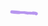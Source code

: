 <div id="preview">
  <svg xmlns="http://www.w3.org/2000/svg" xmlns:xlink="http://www.w3.org/1999/xlink" viewBox="0 0 300 150" width="300" height="150">
    <path d="M 23.000,9.000 C 28.992,9.700 29.000,9.500 35.000,10.000" stroke-width="5.095" stroke="rgb(184,151,239)" fill="none" stroke-linecap="round" class=" sign-element sign-path" style="animation-duration: 12.4309ms; animation-delay: 0ms;"></path><path d="M 35.000,10.000 C 39.030,9.695 38.992,10.200 43.000,10.000" stroke-width="4.072" stroke="rgb(184,151,239)" fill="none" stroke-linecap="round" class=" sign-element sign-path" style="animation-duration: 2.45549ms; animation-delay: 12.4309ms;"></path><path d="M 43.000,10.000 C 45.468,10.819 45.530,10.195 48.000,11.000" stroke-width="4.285" stroke="rgb(184,151,239)" fill="none" stroke-linecap="round" class=" sign-element sign-path" style="animation-duration: 2.76243ms; animation-delay: 14.8864ms;"></path><path d="M 48.000,11.000 C 52.532,10.681 52.468,11.319 57.000,11.000" stroke-width="4.398" stroke="rgb(184,151,239)" fill="none" stroke-linecap="round" class=" sign-element sign-path" style="animation-duration: 5.21793ms; animation-delay: 17.6489ms;"></path><path d="M 57.000,11.000 C 61.763,10.815 59.532,11.181 62.000,12.000" stroke-width="5.005" stroke="rgb(184,151,239)" fill="none" stroke-linecap="round" class=" sign-element sign-path" style="animation-duration: 13.6587ms; animation-delay: 22.8668ms;"></path><path d="M 62.000,12.000 C 60.182,14.215 62.263,13.315 58.000,16.000" stroke-width="4.845" stroke="rgb(184,151,239)" fill="none" stroke-linecap="round" class=" sign-element sign-path" style="animation-duration: 4.91099ms; animation-delay: 36.5255ms;"></path><path d="M 58.000,16.000 C 54.613,18.677 54.682,18.715 51.000,21.000" stroke-width="4.011" stroke="rgb(184,151,239)" fill="none" stroke-linecap="round" class=" sign-element sign-path" style="animation-duration: 2.60896ms; animation-delay: 41.4365ms;"></path><path d="M 51.000,21.000 C 47.431,22.889 47.613,23.177 44.000,25.000" stroke-width="3.872" stroke="rgb(184,151,239)" fill="none" stroke-linecap="round" class=" sign-element sign-path" style="animation-duration: 2.60896ms; animation-delay: 44.0454ms;"></path><path d="M 44.000,25.000 C 40.802,26.758 40.931,26.889 38.000,29.000" stroke-width="3.926" stroke="rgb(184,151,239)" fill="none" stroke-linecap="round" class=" sign-element sign-path" style="animation-duration: 2.60896ms; animation-delay: 46.6544ms;"></path><path d="M 38.000,29.000 C 33.754,31.277 35.802,30.758 34.000,33.000" stroke-width="4.640" stroke="rgb(184,151,239)" fill="none" stroke-linecap="round" class=" sign-element sign-path" style="animation-duration: 7.36648ms; animation-delay: 49.2634ms;"></path><path d="M 34.000,33.000 C 36.248,35.410 34.254,34.777 39.000,36.000" stroke-width="5.176" stroke="rgb(184,151,239)" fill="none" stroke-linecap="round" class=" sign-element sign-path" style="animation-duration: 27.1639ms; animation-delay: 56.6298ms;"></path><path d="M 39.000,36.000 C 43.500,36.000 43.248,36.910 48.000,36.000" stroke-width="4.644" stroke="rgb(184,151,239)" fill="none" stroke-linecap="round" class=" sign-element sign-path" style="animation-duration: 5.21793ms; animation-delay: 83.7937ms;"></path><path d="M 85.000,4.000 C 85.000,8.000 85.000,8.000 85.000,12.000" stroke-width="5.191" stroke="rgb(65,0,160)" fill="none" stroke-linecap="round" class=" sign-element sign-path" style="animation-duration: 10.2824ms; animation-delay: 89.0117ms;"></path><path d="M 85.000,12.000 C 85.000,15.500 85.000,15.500 85.000,19.000" stroke-width="4.793" stroke="rgb(65,0,160)" fill="none" stroke-linecap="round" class=" sign-element sign-path" style="animation-duration: 5.06446ms; animation-delay: 99.294ms;"></path><path d="M 85.000,19.000 C 85.236,23.512 85.000,23.500 85.000,28.000" stroke-width="4.525" stroke="rgb(65,0,160)" fill="none" stroke-linecap="round" class=" sign-element sign-path" style="animation-duration: 5.06446ms; animation-delay: 104.359ms;"></path><path d="M 85.000,28.000 C 84.295,32.990 84.736,33.012 84.000,38.000" stroke-width="4.395" stroke="rgb(65,0,160)" fill="none" stroke-linecap="round" class=" sign-element sign-path" style="animation-duration: 5.21793ms; animation-delay: 109.423ms;"></path><path d="M 84.000,38.000 C 84.766,44.745 83.795,41.490 84.000,45.000" stroke-width="4.743" stroke="rgb(65,0,160)" fill="none" stroke-linecap="round" class=" sign-element sign-path" style="animation-duration: 7.36648ms; animation-delay: 114.641ms;"></path><path d="M 84.000,45.000 C 81.792,42.167 83.266,45.245 81.000,39.000" stroke-width="5.170" stroke="rgb(65,0,160)" fill="none" stroke-linecap="round" class=" sign-element sign-path" style="animation-duration: 22.4064ms; animation-delay: 122.007ms;"></path><path d="M 81.000,39.000 C 80.292,35.833 80.292,36.167 81.000,33.000" stroke-width="4.364" stroke="rgb(65,0,160)" fill="none" stroke-linecap="round" class=" sign-element sign-path" style="animation-duration: 2.45549ms; animation-delay: 144.414ms;"></path><path d="M 81.000,33.000 C 82.101,29.713 81.792,29.833 84.000,27.000" stroke-width="4.174" stroke="rgb(65,0,160)" fill="none" stroke-linecap="round" class=" sign-element sign-path" style="animation-duration: 2.76243ms; animation-delay: 146.869ms;"></path><path d="M 84.000,27.000 C 85.633,23.789 85.601,24.713 88.000,23.000" stroke-width="4.831" stroke="rgb(65,0,160)" fill="none" stroke-linecap="round" class=" sign-element sign-path" style="animation-duration: 10.1289ms; animation-delay: 149.632ms;"></path><path d="M 88.000,23.000 C 91.505,22.318 90.133,22.289 93.000,24.000" stroke-width="5.116" stroke="rgb(65,0,160)" fill="none" stroke-linecap="round" class=" sign-element sign-path" style="animation-duration: 10.8963ms; animation-delay: 159.761ms;"></path><path d="M 93.000,24.000 C 95.225,27.868 95.505,26.818 96.000,32.000" stroke-width="4.913" stroke="rgb(65,0,160)" fill="none" stroke-linecap="round" class=" sign-element sign-path" style="animation-duration: 7.98036ms; animation-delay: 170.657ms;"></path><path d="M 96.000,32.000 C 96.000,36.000 96.725,35.868 96.000,40.000" stroke-width="4.656" stroke="rgb(65,0,160)" fill="none" stroke-linecap="round" class=" sign-element sign-path" style="animation-duration: 5.21793ms; animation-delay: 178.637ms;"></path><path d="M 96.000,40.000 C 95.711,43.529 96.000,43.500 96.000,47.000" stroke-width="4.662" stroke="rgb(65,0,160)" fill="none" stroke-linecap="round" class=" sign-element sign-path" style="animation-duration: 5.21793ms; animation-delay: 183.855ms;"></path><path d="M 118.000,27.000 C 120.492,27.544 120.500,27.500 123.000,28.000" stroke-width="5.403" stroke="rgb(42,81,68)" fill="none" stroke-linecap="round" class=" sign-element sign-path" style="animation-duration: 13.3517ms; animation-delay: 189.073ms;"></path><path d="M 123.000,28.000 C 126.000,29.000 125.992,28.544 129.000,29.000" stroke-width="4.911" stroke="rgb(42,81,68)" fill="none" stroke-linecap="round" class=" sign-element sign-path" style="animation-duration: 4.91099ms; animation-delay: 202.425ms;"></path><path d="M 129.000,29.000 C 132.860,29.664 132.000,29.000 135.000,28.000" stroke-width="4.812" stroke="rgb(42,81,68)" fill="none" stroke-linecap="round" class=" sign-element sign-path" style="animation-duration: 5.21793ms; animation-delay: 207.336ms;"></path><path d="M 135.000,28.000 C 137.266,25.181 137.360,26.164 138.000,22.000" stroke-width="4.732" stroke="rgb(42,81,68)" fill="none" stroke-linecap="round" class=" sign-element sign-path" style="animation-duration: 5.21793ms; animation-delay: 212.554ms;"></path><path d="M 138.000,22.000 C 138.565,18.391 138.766,18.681 138.000,15.000" stroke-width="4.701" stroke="rgb(42,81,68)" fill="none" stroke-linecap="round" class=" sign-element sign-path" style="animation-duration: 5.37139ms; animation-delay: 217.772ms;"></path><path d="M 138.000,15.000 C 137.750,11.750 137.565,12.391 136.000,10.000" stroke-width="4.952" stroke="rgb(42,81,68)" fill="none" stroke-linecap="round" class=" sign-element sign-path" style="animation-duration: 7.51995ms; animation-delay: 223.143ms;"></path><path d="M 136.000,10.000 C 133.581,8.000 134.250,8.250 131.000,8.000" stroke-width="4.884" stroke="rgb(42,81,68)" fill="none" stroke-linecap="round" class=" sign-element sign-path" style="animation-duration: 5.21793ms; animation-delay: 230.663ms;"></path><path d="M 131.000,8.000 C 125.621,7.672 126.581,8.000 122.000,10.000" stroke-width="4.554" stroke="rgb(42,81,68)" fill="none" stroke-linecap="round" class=" sign-element sign-path" style="animation-duration: 5.21793ms; animation-delay: 235.881ms;"></path><path d="M 122.000,10.000 C 118.295,13.114 118.621,12.172 117.000,17.000" stroke-width="4.489" stroke="rgb(42,81,68)" fill="none" stroke-linecap="round" class=" sign-element sign-path" style="animation-duration: 5.06446ms; animation-delay: 241.099ms;"></path><path d="M 117.000,17.000 C 117.000,21.000 115.795,20.614 117.000,25.000" stroke-width="4.534" stroke="rgb(42,81,68)" fill="none" stroke-linecap="round" class=" sign-element sign-path" style="animation-duration: 5.21793ms; animation-delay: 246.163ms;"></path><path d="M 117.000,25.000 C 116.402,29.115 117.000,29.000 117.000,33.000" stroke-width="4.529" stroke="rgb(42,81,68)" fill="none" stroke-linecap="round" class=" sign-element sign-path" style="animation-duration: 5.06446ms; animation-delay: 251.381ms;"></path><path d="M 117.000,33.000 C 117.290,36.076 117.402,35.615 119.000,38.000" stroke-width="4.987" stroke="rgb(42,81,68)" fill="none" stroke-linecap="round" class=" sign-element sign-path" style="animation-duration: 10.4359ms; animation-delay: 256.446ms;"></path><path d="M 119.000,38.000 C 121.745,40.644 121.290,40.576 125.000,42.000" stroke-width="4.928" stroke="rgb(42,81,68)" fill="none" stroke-linecap="round" class=" sign-element sign-path" style="animation-duration: 7.51995ms; animation-delay: 266.882ms;"></path><path d="M 125.000,42.000 C 127.979,42.748 127.745,43.144 131.000,43.000" stroke-width="4.996" stroke="rgb(42,81,68)" fill="none" stroke-linecap="round" class=" sign-element sign-path" style="animation-duration: 7.82689ms; animation-delay: 274.401ms;"></path><path d="M 131.000,43.000 C 134.211,42.239 133.979,43.248 137.000,43.000" stroke-width="5.120" stroke="rgb(42,81,68)" fill="none" stroke-linecap="round" class=" sign-element sign-path" style="animation-duration: 10.5893ms; animation-delay: 282.228ms;"></path><path d="M 170.000,14.000 C 170.248,17.021 170.000,17.000 170.000,20.000" stroke-width="5.197" stroke="rgb(106,117,44)" fill="none" stroke-linecap="round" class=" sign-element sign-path" style="animation-duration: 7.82689ms; animation-delay: 292.818ms;"></path><path d="M 170.000,20.000 C 169.189,22.974 169.748,23.021 169.000,26.000" stroke-width="4.411" stroke="rgb(106,117,44)" fill="none" stroke-linecap="round" class=" sign-element sign-path" style="animation-duration: 2.60896ms; animation-delay: 300.645ms;"></path><path d="M 169.000,26.000 C 169.293,31.021 168.689,30.974 169.000,36.000" stroke-width="4.366" stroke="rgb(106,117,44)" fill="none" stroke-linecap="round" class=" sign-element sign-path" style="animation-duration: 5.21793ms; animation-delay: 303.254ms;"></path><path d="M 169.000,36.000 C 168.390,43.781 168.793,39.521 168.000,43.000" stroke-width="4.549" stroke="rgb(106,117,44)" fill="none" stroke-linecap="round" class=" sign-element sign-path" style="animation-duration: 5.06446ms; animation-delay: 308.471ms;"></path><path d="M 168.000,43.000 C 166.682,37.405 167.390,41.781 167.000,32.000" stroke-width="5.003" stroke="rgb(106,117,44)" fill="none" stroke-linecap="round" class=" sign-element sign-path" style="animation-duration: 22.2529ms; animation-delay: 313.536ms;"></path><path d="M 167.000,32.000 C 167.866,28.949 167.182,28.905 169.000,26.000" stroke-width="4.281" stroke="rgb(106,117,44)" fill="none" stroke-linecap="round" class=" sign-element sign-path" style="animation-duration: 2.45549ms; animation-delay: 335.789ms;"></path><path d="M 169.000,26.000 C 170.055,22.242 170.366,22.449 172.000,19.000" stroke-width="3.941" stroke="rgb(106,117,44)" fill="none" stroke-linecap="round" class=" sign-element sign-path" style="animation-duration: 2.45549ms; animation-delay: 338.244ms;"></path><path d="M 172.000,19.000 C 174.425,14.250 174.555,14.742 178.000,11.000" stroke-width="4.197" stroke="rgb(106,117,44)" fill="none" stroke-linecap="round" class=" sign-element sign-path" style="animation-duration: 5.06446ms; animation-delay: 340.7ms;"></path><path d="M 178.000,11.000 C 181.617,7.815 179.925,9.250 183.000,9.000" stroke-width="4.970" stroke="rgb(106,117,44)" fill="none" stroke-linecap="round" class=" sign-element sign-path" style="animation-duration: 19.4905ms; animation-delay: 345.764ms;"></path><path d="M 183.000,9.000 C 184.548,12.933 185.117,10.815 185.000,17.000" stroke-width="4.611" stroke="rgb(106,117,44)" fill="none" stroke-linecap="round" class=" sign-element sign-path" style="animation-duration: 4.91099ms; animation-delay: 365.255ms;"></path><path d="M 185.000,17.000 C 184.669,22.033 185.548,21.933 185.000,27.000" stroke-width="4.401" stroke="rgb(106,117,44)" fill="none" stroke-linecap="round" class=" sign-element sign-path" style="animation-duration: 5.06446ms; animation-delay: 370.166ms;"></path><path d="M 185.000,27.000 C 185.789,29.471 185.169,29.533 186.000,32.000" stroke-width="4.349" stroke="rgb(106,117,44)" fill="none" stroke-linecap="round" class=" sign-element sign-path" style="animation-duration: 2.60896ms; animation-delay: 375.23ms;"></path><path d="M 186.000,32.000 C 186.000,35.500 186.289,35.471 186.000,39.000" stroke-width="4.743" stroke="rgb(106,117,44)" fill="none" stroke-linecap="round" class=" sign-element sign-path" style="animation-duration: 7.67342ms; animation-delay: 377.839ms;"></path><path d="M 186.000,39.000 C 186.270,42.027 186.000,42.000 186.000,45.000" stroke-width="4.770" stroke="rgb(106,117,44)" fill="none" stroke-linecap="round" class=" sign-element sign-path" style="animation-duration: 5.21793ms; animation-delay: 385.513ms;"></path><path d="M 82.000,65.000 C 85.000,65.000 85.000,65.000 88.000,65.000" stroke-width="5.366" stroke="rgb(128,163,231)" fill="none" stroke-linecap="round" class=" sign-element sign-path" style="animation-duration: 13.3517ms; animation-delay: 390.731ms;"></path><path d="M 83.000,82.000 C 90.000,79.000 87.500,81.500 92.000,81.000" stroke-width="5.259" stroke="rgb(128,163,231)" fill="none" stroke-linecap="round" class=" sign-element sign-path" style="animation-duration: 13.9656ms; animation-delay: 404.082ms;"></path><path d="M 92.000,81.000 C 92.217,85.742 94.000,83.000 91.000,90.000" stroke-width="5.259" stroke="rgb(128,163,231)" fill="none" stroke-linecap="round" class=" sign-element sign-path" style="animation-duration: 19.9509ms; animation-delay: 418.048ms;"></path><path d="M 91.000,90.000 C 88.000,92.500 90.217,92.742 88.000,95.000" stroke-width="4.898" stroke="rgb(128,163,231)" fill="none" stroke-linecap="round" class=" sign-element sign-path" style="animation-duration: 4.91099ms; animation-delay: 437.999ms;"></path><path d="M 88.000,95.000 C 88.798,98.532 88.000,97.500 91.000,100.000" stroke-width="5.097" stroke="rgb(128,163,231)" fill="none" stroke-linecap="round" class=" sign-element sign-path" style="animation-duration: 10.5893ms; animation-delay: 442.91ms;"></path><path d="M 91.000,100.000 C 94.409,101.777 93.298,101.532 97.000,101.000" stroke-width="5.245" stroke="rgb(128,163,231)" fill="none" stroke-linecap="round" class=" sign-element sign-path" style="animation-duration: 15.8072ms; animation-delay: 453.499ms;"></path><path d="M 97.000,101.000 C 99.463,99.305 99.409,100.277 101.000,97.000" stroke-width="4.927" stroke="rgb(128,163,231)" fill="none" stroke-linecap="round" class=" sign-element sign-path" style="animation-duration: 5.06446ms; animation-delay: 469.306ms;"></path><path d="M 126.000,55.000 C 123.774,59.684 123.500,59.500 121.000,64.000" stroke-width="4.973" stroke="rgb(128,163,231)" fill="none" stroke-linecap="round" class=" sign-element sign-path" style="animation-duration: 8.44076ms; animation-delay: 474.371ms;"></path><path d="M 121.000,64.000 C 118.832,66.383 119.274,66.684 117.000,69.000" stroke-width="4.317" stroke="rgb(128,163,231)" fill="none" stroke-linecap="round" class=" sign-element sign-path" style="animation-duration: 2.60896ms; animation-delay: 482.812ms;"></path><path d="M 117.000,69.000 C 113.762,71.617 115.332,71.383 114.000,74.000" stroke-width="4.617" stroke="rgb(128,163,231)" fill="none" stroke-linecap="round" class=" sign-element sign-path" style="animation-duration: 4.91099ms; animation-delay: 485.421ms;"></path><path d="M 114.000,74.000 C 115.748,76.748 114.262,76.617 118.000,79.000" stroke-width="4.869" stroke="rgb(128,163,231)" fill="none" stroke-linecap="round" class=" sign-element sign-path" style="animation-duration: 7.67342ms; animation-delay: 490.331ms;"></path><path d="M 118.000,79.000 C 121.722,80.962 120.748,81.748 124.000,84.000" stroke-width="4.677" stroke="rgb(128,163,231)" fill="none" stroke-linecap="round" class=" sign-element sign-path" style="animation-duration: 5.37139ms; animation-delay: 498.005ms;"></path><path d="M 124.000,84.000 C 127.287,87.844 126.222,86.962 127.000,91.000" stroke-width="4.996" stroke="rgb(128,163,231)" fill="none" stroke-linecap="round" class=" sign-element sign-path" style="animation-duration: 12.5844ms; animation-delay: 503.376ms;"></path><path d="M 127.000,91.000 C 125.198,93.242 126.787,93.344 123.000,95.000" stroke-width="4.427" stroke="rgb(128,163,231)" fill="none" stroke-linecap="round" class=" sign-element sign-path" style="animation-duration: 2.60896ms; animation-delay: 515.961ms;"></path><path d="M 123.000,95.000 C 120.041,97.065 120.198,97.242 117.000,99.000" stroke-width="4.027" stroke="rgb(128,163,231)" fill="none" stroke-linecap="round" class=" sign-element sign-path" style="animation-duration: 2.45549ms; animation-delay: 518.57ms;"></path><path d="M 168.000,94.000 C 168.299,100.019 168.000,100.000 168.000,106.000" stroke-width="5.159" stroke="rgb(65,0,152)" fill="none" stroke-linecap="round" class=" sign-element sign-path" style="animation-duration: 14.2726ms; animation-delay: 521.025ms;"></path><path d="M 168.000,106.000 C 167.533,110.004 167.799,110.019 167.000,114.000" stroke-width="4.139" stroke="rgb(65,0,152)" fill="none" stroke-linecap="round" class=" sign-element sign-path" style="animation-duration: 2.60896ms; animation-delay: 535.298ms;"></path><path d="M 167.000,114.000 C 167.026,117.664 166.533,117.504 166.000,121.000" stroke-width="4.021" stroke="rgb(65,0,152)" fill="none" stroke-linecap="round" class=" sign-element sign-path" style="animation-duration: 2.60896ms; animation-delay: 537.907ms;"></path><path d="M 166.000,121.000 C 164.136,123.875 165.026,124.164 163.000,127.000" stroke-width="3.980" stroke="rgb(65,0,152)" fill="none" stroke-linecap="round" class=" sign-element sign-path" style="animation-duration: 2.45549ms; animation-delay: 540.516ms;"></path><path d="M 163.000,127.000 C 162.730,129.568 162.136,129.375 162.000,132.000" stroke-width="4.176" stroke="rgb(65,0,152)" fill="none" stroke-linecap="round" class=" sign-element sign-path" style="animation-duration: 2.45549ms; animation-delay: 542.971ms;"></path><path d="M 162.000,132.000 C 160.155,138.082 161.230,134.568 160.000,137.000" stroke-width="4.617" stroke="rgb(65,0,152)" fill="none" stroke-linecap="round" class=" sign-element sign-path" style="animation-duration: 5.06446ms; animation-delay: 545.427ms;"></path><path d="M 160.000,137.000 C 159.716,130.780 159.655,134.582 161.000,125.000" stroke-width="4.873" stroke="rgb(65,0,152)" fill="none" stroke-linecap="round" class=" sign-element sign-path" style="animation-duration: 14.5795ms; animation-delay: 550.491ms;"></path><path d="M 161.000,125.000 C 162.053,121.678 161.716,121.780 164.000,119.000" stroke-width="4.199" stroke="rgb(65,0,152)" fill="none" stroke-linecap="round" class=" sign-element sign-path" style="animation-duration: 2.45549ms; animation-delay: 565.071ms;"></path><path d="M 164.000,119.000 C 166.624,113.762 166.053,116.178 169.000,114.000" stroke-width="4.476" stroke="rgb(65,0,152)" fill="none" stroke-linecap="round" class=" sign-element sign-path" style="animation-duration: 4.91099ms; animation-delay: 567.526ms;"></path><path d="M 169.000,114.000 C 172.185,116.672 171.624,114.262 174.000,120.000" stroke-width="4.932" stroke="rgb(65,0,152)" fill="none" stroke-linecap="round" class=" sign-element sign-path" style="animation-duration: 13.1983ms; animation-delay: 572.437ms;"></path><path d="M 174.000,120.000 C 176.203,123.396 175.185,122.172 175.000,125.000" stroke-width="5.064" stroke="rgb(65,0,152)" fill="none" stroke-linecap="round" class=" sign-element sign-path" style="animation-duration: 7.98036ms; animation-delay: 585.635ms;"></path><path d="M 175.000,125.000 C 171.398,126.301 173.203,127.396 168.000,128.000" stroke-width="4.708" stroke="rgb(65,0,152)" fill="none" stroke-linecap="round" class=" sign-element sign-path" style="animation-duration: 5.06446ms; animation-delay: 593.616ms;"></path><path d="M 168.000,128.000 C 165.599,129.700 165.398,129.301 163.000,131.000" stroke-width="4.282" stroke="rgb(65,0,152)" fill="none" stroke-linecap="round" class=" sign-element sign-path" style="animation-duration: 2.45549ms; animation-delay: 598.68ms;"></path><path d="M 200.000,110.000 C 200.713,113.987 200.500,114.000 201.000,118.000" stroke-width="5.188" stroke="rgb(162,131,71)" fill="none" stroke-linecap="round" class=" sign-element sign-path" style="animation-duration: 10.2824ms; animation-delay: 601.136ms;"></path><path d="M 201.000,118.000 C 201.000,121.000 201.213,120.987 201.000,124.000" stroke-width="4.421" stroke="rgb(162,131,71)" fill="none" stroke-linecap="round" class=" sign-element sign-path" style="animation-duration: 2.60896ms; animation-delay: 611.418ms;"></path><path d="M 201.000,124.000 C 199.424,128.636 201.000,127.500 201.000,131.000" stroke-width="4.555" stroke="rgb(162,131,71)" fill="none" stroke-linecap="round" class=" sign-element sign-path" style="animation-duration: 4.91099ms; animation-delay: 614.027ms;"></path><path d="M 201.000,131.000 C 204.782,134.365 202.424,133.136 207.000,133.000" stroke-width="5.080" stroke="rgb(162,131,71)" fill="none" stroke-linecap="round" class=" sign-element sign-path" style="animation-duration: 18.4162ms; animation-delay: 618.938ms;"></path><path d="M 207.000,133.000 C 210.773,128.163 211.282,130.365 214.000,123.000" stroke-width="4.357" stroke="rgb(162,131,71)" fill="none" stroke-linecap="round" class=" sign-element sign-path" style="animation-duration: 5.06446ms; animation-delay: 637.354ms;"></path><path d="M 214.000,123.000 C 215.951,120.147 215.773,120.163 217.000,117.000" stroke-width="4.074" stroke="rgb(162,131,71)" fill="none" stroke-linecap="round" class=" sign-element sign-path" style="animation-duration: 2.45549ms; animation-delay: 642.419ms;"></path><path d="M 217.000,117.000 C 218.476,113.853 217.951,114.147 218.000,111.000" stroke-width="4.510" stroke="rgb(162,131,71)" fill="none" stroke-linecap="round" class=" sign-element sign-path" style="animation-duration: 4.91099ms; animation-delay: 644.874ms;"></path><path d="M 218.000,111.000 C 215.426,104.362 217.476,107.853 215.000,105.000" stroke-width="4.823" stroke="rgb(162,131,71)" fill="none" stroke-linecap="round" class=" sign-element sign-path" style="animation-duration: 7.82689ms; animation-delay: 649.785ms;"></path><path d="M 215.000,105.000 C 215.785,109.484 214.426,105.862 216.000,114.000" stroke-width="5.109" stroke="rgb(162,131,71)" fill="none" stroke-linecap="round" class=" sign-element sign-path" style="animation-duration: 19.0301ms; animation-delay: 657.612ms;"></path><path d="M 216.000,114.000 C 215.649,120.035 216.285,119.984 216.000,126.000" stroke-width="4.378" stroke="rgb(162,131,71)" fill="none" stroke-linecap="round" class=" sign-element sign-path" style="animation-duration: 5.06446ms; animation-delay: 676.642ms;"></path><path d="M 216.000,126.000 C 215.892,128.783 216.149,128.535 217.000,131.000" stroke-width="4.699" stroke="rgb(162,131,71)" fill="none" stroke-linecap="round" class=" sign-element sign-path" style="animation-duration: 4.91099ms; animation-delay: 681.707ms;"></path><path d="M 251.000,98.000 C 248.426,101.956 248.500,102.000 246.000,106.000" stroke-width="5.113" stroke="rgb(121,194,144)" fill="none" stroke-linecap="round" class=" sign-element sign-path" style="animation-duration: 10.1289ms; animation-delay: 686.618ms;"></path><path d="M 246.000,106.000 C 242.919,109.325 243.926,109.456 242.000,113.000" stroke-width="4.683" stroke="rgb(121,194,144)" fill="none" stroke-linecap="round" class=" sign-element sign-path" style="animation-duration: 5.06446ms; animation-delay: 696.746ms;"></path><path d="M 242.000,113.000 C 241.618,116.025 241.419,115.325 243.000,118.000" stroke-width="5.048" stroke="rgb(121,194,144)" fill="none" stroke-linecap="round" class=" sign-element sign-path" style="animation-duration: 10.1289ms; animation-delay: 701.811ms;"></path><path d="M 243.000,118.000 C 246.100,120.390 245.118,121.025 249.000,123.000" stroke-width="4.918" stroke="rgb(121,194,144)" fill="none" stroke-linecap="round" class=" sign-element sign-path" style="animation-duration: 7.67342ms; animation-delay: 711.94ms;"></path><path d="M 249.000,123.000 C 252.211,124.633 251.100,124.890 253.000,127.000" stroke-width="4.997" stroke="rgb(121,194,144)" fill="none" stroke-linecap="round" class=" sign-element sign-path" style="animation-duration: 7.36648ms; animation-delay: 719.613ms;"></path><path d="M 253.000,127.000 C 253.706,130.465 253.711,129.133 252.000,132.000" stroke-width="5.058" stroke="rgb(121,194,144)" fill="none" stroke-linecap="round" class=" sign-element sign-path" style="animation-duration: 7.36648ms; animation-delay: 726.98ms;"></path><path d="M 252.000,132.000 C 247.567,134.173 248.706,134.965 243.000,136.000" stroke-width="4.571" stroke="rgb(121,194,144)" fill="none" stroke-linecap="round" class=" sign-element sign-path" style="animation-duration: 5.37139ms; animation-delay: 734.346ms;"></path><path d="M 243.000,136.000 C 240.091,137.558 240.067,137.173 237.000,138.000" stroke-width="4.955" stroke="rgb(121,194,144)" fill="none" stroke-linecap="round" class=" sign-element sign-path" style="animation-duration: 10.2824ms; animation-delay: 739.718ms;"></path><path d="M 277.000,95.000 C 277.000,101.000 277.000,101.000 277.000,107.000" stroke-width="4.913" stroke="rgb(153,31,238)" fill="none" stroke-linecap="round" class=" sign-element sign-path" style="animation-duration: 8.90117ms; animation-delay: 750ms;"></path><path d="M 277.000,107.000 C 274.808,114.808 277.000,112.000 277.000,117.000" stroke-width="4.480" stroke="rgb(153,31,238)" fill="none" stroke-linecap="round" class=" sign-element sign-path" style="animation-duration: 5.06446ms; animation-delay: 758.901ms;"></path><path d="M 277.000,117.000 C 281.441,116.779 278.808,118.808 285.000,115.000" stroke-width="4.984" stroke="rgb(153,31,238)" fill="none" stroke-linecap="round" class=" sign-element sign-path" style="animation-duration: 17.035ms; animation-delay: 763.966ms;"></path><path d="M 285.000,115.000 C 287.463,113.305 287.441,113.779 289.000,111.000" stroke-width="4.374" stroke="rgb(153,31,238)" fill="none" stroke-linecap="round" class=" sign-element sign-path" style="animation-duration: 2.45549ms; animation-delay: 781.001ms;"></path><path d="M 289.000,111.000 C 290.230,108.568 290.463,108.805 291.000,106.000" stroke-width="4.302" stroke="rgb(153,31,238)" fill="none" stroke-linecap="round" class=" sign-element sign-path" style="animation-duration: 2.60896ms; animation-delay: 783.456ms;"></path><path d="M 291.000,106.000 C 291.770,103.527 291.730,103.568 292.000,101.000" stroke-width="4.320" stroke="rgb(153,31,238)" fill="none" stroke-linecap="round" class=" sign-element sign-path" style="animation-duration: 2.60896ms; animation-delay: 786.065ms;"></path><path d="M 292.000,101.000 C 292.213,94.573 292.270,98.027 292.000,95.000" stroke-width="4.795" stroke="rgb(153,31,238)" fill="none" stroke-linecap="round" class=" sign-element sign-path" style="animation-duration: 7.82689ms; animation-delay: 788.674ms;"></path><path d="M 292.000,95.000 C 291.251,98.984 291.713,95.573 291.000,103.000" stroke-width="5.132" stroke="rgb(153,31,238)" fill="none" stroke-linecap="round" class=" sign-element sign-path" style="animation-duration: 19.644ms; animation-delay: 796.501ms;"></path><path d="M 291.000,103.000 C 291.492,107.061 290.751,106.984 291.000,111.000" stroke-width="4.673" stroke="rgb(153,31,238)" fill="none" stroke-linecap="round" class=" sign-element sign-path" style="animation-duration: 4.91099ms; animation-delay: 816.145ms;"></path><path d="M 291.000,111.000 C 290.210,115.068 290.492,115.061 289.000,119.000" stroke-width="4.551" stroke="rgb(153,31,238)" fill="none" stroke-linecap="round" class=" sign-element sign-path" style="animation-duration: 5.06446ms; animation-delay: 821.056ms;"></path><path d="M 289.000,119.000 C 287.790,121.432 288.210,121.568 287.000,124.000" stroke-width="4.352" stroke="rgb(153,31,238)" fill="none" stroke-linecap="round" class=" sign-element sign-path" style="animation-duration: 2.60896ms; animation-delay: 826.12ms;"></path><path d="M 287.000,124.000 C 286.210,128.068 285.790,127.932 285.000,132.000" stroke-width="4.455" stroke="rgb(153,31,238)" fill="none" stroke-linecap="round" class=" sign-element sign-path" style="animation-duration: 5.06446ms; animation-delay: 828.729ms;"></path><path d="M 285.000,132.000 C 284.599,134.944 284.210,134.568 283.000,137.000" stroke-width="4.701" stroke="rgb(153,31,238)" fill="none" stroke-linecap="round" class=" sign-element sign-path" style="animation-duration: 4.91099ms; animation-delay: 833.794ms;"></path><path d="M 283.000,137.000 C 280.716,139.370 281.099,139.444 278.000,141.000" stroke-width="4.889" stroke="rgb(153,31,238)" fill="none" stroke-linecap="round" class=" sign-element sign-path" style="animation-duration: 7.51995ms; animation-delay: 838.705ms;"></path><path d="M 278.000,141.000 C 275.583,142.296 275.716,142.370 273.000,143.000" stroke-width="4.852" stroke="rgb(153,31,238)" fill="none" stroke-linecap="round" class=" sign-element sign-path" style="animation-duration: 5.06446ms; animation-delay: 846.225ms;"></path><path d="M 273.000,143.000 C 269.543,144.925 270.083,143.796 267.000,144.000" stroke-width="5.070" stroke="rgb(153,31,238)" fill="none" stroke-linecap="round" class=" sign-element sign-path" style="animation-duration: 10.5893ms; animation-delay: 851.289ms;"></path><path d="M 267.000,144.000 C 263.613,141.957 264.043,142.925 262.000,139.000" stroke-width="4.737" stroke="rgb(153,31,238)" fill="none" stroke-linecap="round" class=" sign-element sign-path" style="animation-duration: 4.91099ms; animation-delay: 861.878ms;"></path><path d="M 262.000,139.000 C 261.252,136.021 260.613,136.457 261.000,133.000" stroke-width="4.935" stroke="rgb(153,31,238)" fill="none" stroke-linecap="round" class=" sign-element sign-path" style="animation-duration: 7.82689ms; animation-delay: 866.789ms;">
    </path>
  </svg>
  <style>
    @keyframes animatedSignature {
      0% {
        stroke-dashoffset: 1px;
        stroke-dasharray: 0 10000px;
        opacity: 0;
      }
      10% {
        opacity: 1;
      }
      to {
        stroke-dasharray: 10000px 0;
      }
      }
      .sign-element {
        stroke-dashoffset: 1px;
        stroke-dasharray: 10000px, 0;
        transform-origin: center center;
        animation-name: animatedSignature;
        animation-timing-function: cubic-bezier(0, -0.8, 0, 0);
        animation-fill-mode: both;
        animation-iteration-count: 1;
      }
  </style>
</div>

